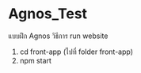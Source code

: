 # Agnos_Test
แบบฝึก Agnos
วิธีการ run website
1. cd front-app (ไปที่ folder front-app)
2. npm start

